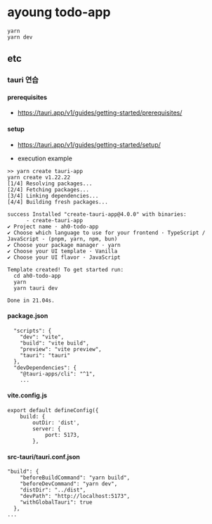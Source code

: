 # ayoung todo-app
```
yarn
yarn dev
```

## etc

### tauri 연습

#### prerequisites

- https://tauri.app/v1/guides/getting-started/prerequisites/

#### setup

- https://tauri.app/v1/guides/getting-started/setup/

- execution example
```shell
>> yarn create tauri-app
yarn create v1.22.22
[1/4] Resolving packages...
[2/4] Fetching packages...
[3/4] Linking dependencies...
[4/4] Building fresh packages...

success Installed "create-tauri-app@4.0.0" with binaries:
      - create-tauri-app
✔ Project name · ah0-todo-app
✔ Choose which language to use for your frontend · TypeScript / JavaScript - (pnpm, yarn, npm, bun)
✔ Choose your package manager · yarn
✔ Choose your UI template · Vanilla
✔ Choose your UI flavor · JavaScript

Template created! To get started run:
  cd ah0-todo-app
  yarn
  yarn tauri dev

Done in 21.04s.
```

#### package.json
```
  "scripts": {
    "dev": "vite",
    "build": "vite build",
    "preview": "vite preview",
    "tauri": "tauri"
  },
  "devDependencies": {
    "@tauri-apps/cli": "^1",
    ...
```

#### vite.config.js
```
export default defineConfig({
    build: {
        outDir: 'dist',
        server: {
            port: 5173,
        },
```

#### src-tauri/tauri.conf.json
```
"build": {
    "beforeBuildCommand": "yarn build",
    "beforeDevCommand": "yarn dev",
    "distDir": "../dist",
    "devPath": "http://localhost:5173",
    "withGlobalTauri": true
  },
...
```
